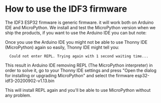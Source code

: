 # How to use the IDF3 firmware

The IDF3 ESP32 firmware is generic firmware. it will work both on Arduino IDE and MicroPython.
We install and test the MicroPython version when we ship the products, if you want to use the Arduino IDE you can but note:

Once you use the Arduino IDE you might not be able to use Thonny IDE (MicroPython) again so easily, Thonny IDE might tell you:

      Could not enter REPL. Trying again with 1 second waiting time...

This result in Arduino IDE removing REPL (The MicroPython interpreter) in order to solve it, go to your Thonny IDE settings and press "Open the dialog for installing or upgrading MicroPython" and select the firmware esp32-idf3-20200902-v1.13.bin

This will install REPL again and you'll be able to use MicroPython without any problem.
